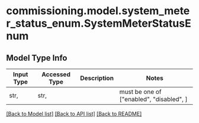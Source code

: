 # commissioning.model.system_meter_status_enum.SystemMeterStatusEnum

## Model Type Info
Input Type | Accessed Type | Description | Notes
------------ | ------------- | ------------- | -------------
str,  | str,  |  | must be one of ["enabled", "disabled", ] 

[[Back to Model list]](../../README.md#documentation-for-models) [[Back to API list]](../../README.md#documentation-for-api-endpoints) [[Back to README]](../../README.md)

